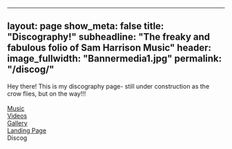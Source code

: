 
---
layout: page
show_meta: false
title: "Discography!"
subheadline: "The freaky and fabulous folio of Sam Harrison Music"
header:
   image_fullwidth: "Bannermedia1.jpg"
permalink: "/discog/"
---
Hey there! This is my discography page- still under construction as the crow flies, but on the way!!!<br><br>
 <a href="http://samharrisonmusic.com/pages/music/">Music</a><br>
  <a href="http://samharrisonmusic.com/pages/videos/">Videos</a><br>
 <a href="http://samharrisonmusic.com/pages/Gallery/">Gallery</a><br>
  <a href="http://samharrisonmusic.com/samlander/">Landing Page</a><br>
  Discog
